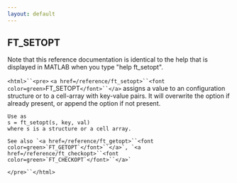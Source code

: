 ```yaml
---
layout: default
---
```


##  FT_SETOPT

Note that this reference documentation is identical to the help that is displayed in MATLAB when you type "help ft_setopt".

`<html>``<pre>`
    `<a href=/reference/ft_setopt>``<font color=green>`FT_SETOPT`</font>``</a>` assigns a value to an configuration structure or to a cell-array
    with key-value pairs. It will overwrite the option if already present, or
    append the option if not present.
 
    Use as
    s = ft_setopt(s, key, val)
    where s is a structure or a cell array.
 
    See also `<a href=/reference/ft_getopt>``<font color=green>`FT_GETOPT`</font>``</a>`, `<a href=/reference/ft_checkopt>``<font color=green>`FT_CHECKOPT`</font>``</a>`
`</pre>``</html>`

